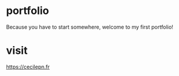 # portfolio

Because you have to start somewhere, welcome to my first portfolio! 

# visit 

https://cecilepn.fr 
